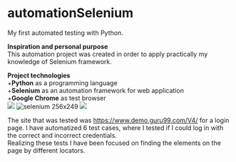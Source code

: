 # automationSelenium
My first automated testing with Python.</br> 

**Inspiration and personal purpose**</br>
This automation project was created in order to apply practically my knowledge of Selenium framework.</br>

**Project technologies**</br>
+**Python** as a programming language </br>
+**Selenium** as an automation framework for web application<br/>
+**Google Chrome** as test browser</br>
![](https://upload.wikimedia.org/wikipedia/commons/c/c3/Python-logo-notext.svg)
![selenium 256x249](https://github.com/DeeKinga/automationSelenium/assets/131695090/d77ec2b8-11e2-4e37-9b20-e2c1e7bde6b6)
![](https://upload.wikimedia.org/wikipedia/commons/e/e1/Google_Chrome_icon_%28February_2022%29.svg)





The site that was tested was https://www.demo.guru99.com/V4/ for a login page. I have automatized 6 test cases, where I tested if I could log in with the correct and incorrect credentials.  
Realizing these tests I have been focused on finding the elements on the page by different locators.
